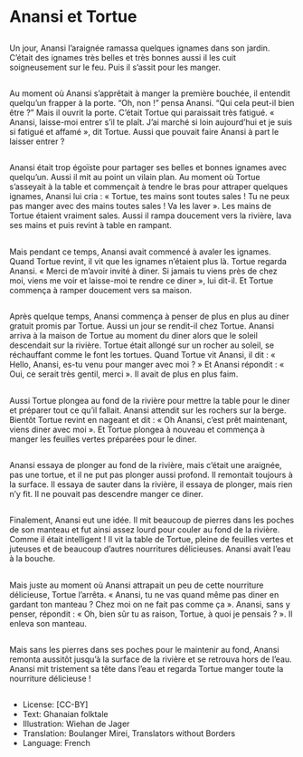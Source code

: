 # Anansi et Tortue

##
Un jour, Anansi l’araignée ramassa
quelques ignames dans son jardin.
C’était des ignames très belles et
très bonnes aussi il les cuit
soigneusement sur le feu.
Puis il s’assit pour les manger.

##
Au moment où Anansi s’apprêtait à
manger la première bouchée, il
entendit quelqu’un frapper à la
porte. “Oh, non !” pensa Anansi.
“Qui cela peut-il bien être ?” Mais il
ouvrit la porte.
C’était Tortue qui paraissait très
fatigué. « Anansi, laisse-moi entrer
s’il te plaît. J’ai marché si loin
aujourd’hui et je suis si fatigué et
affamé », dit Tortue.
Aussi que pouvait faire Anansi à
part le laisser entrer ?

##
Anansi était trop égoïste pour partager ses belles et
bonnes ignames avec quelqu’un. Aussi il mit au point
un vilain plan.
Au moment où Tortue s’asseyait à la table et
commençait à tendre le bras pour attraper quelques
ignames, Anansi lui cria : « Tortue, tes mains sont
toutes sales ! Tu ne peux pas manger avec des
mains toutes sales ! Va les laver ».
Les mains de Tortue étaient vraiment sales. Aussi il
rampa doucement vers la rivière, lava ses mains et
puis revint à table en rampant.

##
Mais pendant ce temps, Anansi
avait commencé à avaler les
ignames. Quand Tortue revint, il vit
que les ignames n’étaient plus là.
Tortue regarda Anansi. « Merci de
m’avoir invité à diner. Si jamais tu
viens près de chez moi, viens me
voir et laisse-moi te rendre ce diner
», lui dit-il.
Et Tortue commença à ramper
doucement vers sa maison.

##
Après quelque temps, Anansi commença à penser de
plus en plus au diner gratuit promis par Tortue. Aussi
un jour se rendit-il chez Tortue.
Anansi arriva à la maison de Tortue au moment du
diner alors que le soleil descendait sur la rivière.
Tortue était allongé sur un rocher au soleil, se
réchauffant comme le font les tortues.
Quand Tortue vit Anansi, il dit : « Hello, Anansi, es-tu
venu pour manger avec moi ? »
Et Anansi répondit : « Oui, ce serait très gentil, merci
». Il avait de plus en plus faim.

##
Aussi Tortue plongea au fond de la
rivière pour mettre la table pour le
diner et préparer tout ce qu’il fallait.
Anansi attendit sur les rochers sur
la berge.
Bientôt Tortue revint en nageant et
dit : « Oh Anansi, c’est prêt
maintenant, viens diner avec moi ».
Et Tortue plongea à nouveau et
commença à manger les feuilles
vertes préparées pour le diner.

##
Anansi essaya de plonger au fond
de la rivière, mais c’était une
araignée, pas une tortue, et il ne
put pas plonger aussi profond. Il
remontait toujours à la surface.
Il essaya de sauter dans la rivière, il
essaya de plonger, mais rien n’y fit.
Il ne pouvait pas descendre manger
ce diner.

##
Finalement, Anansi eut une idée. Il
mit beaucoup de pierres dans les
poches de son manteau et fut ainsi
assez lourd pour couler au fond de
la rivière.
Comme il était intelligent !
Il vit la table de Tortue, pleine de
feuilles vertes et juteuses et de
beaucoup d’autres nourritures
délicieuses. Anansi avait l’eau à la
bouche.

##
Mais juste au moment où Anansi
attrapait un peu de cette nourriture
délicieuse, Tortue l’arrêta.
« Anansi, tu ne vas quand même
pas diner en gardant ton manteau ?
Chez moi on ne fait pas comme ça
».
Anansi, sans y penser, répondit : «
Oh, bien sûr tu as raison, Tortue, à
quoi je pensais ? ». Il enleva son
manteau.

##
Mais sans les pierres dans ses
poches pour le maintenir au fond,
Anansi remonta aussitôt jusqu’à la
surface de la rivière et se retrouva
hors de l’eau.
Anansi mit tristement sa tête dans
l’eau et regarda Tortue manger
toute la nourriture délicieuse !

##
* License: [CC-BY]
* Text: Ghanaian folktale
* Illustration: Wiehan de Jager
* Translation: Boulanger Mirei, Translators without Borders
* Language: French
